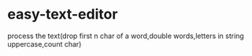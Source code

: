 # easy-text-editor
process the text(drop first n char of a word,double words,letters in string uppercase,count char)
